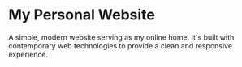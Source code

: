 # My Personal Website

A simple, modern website serving as my online home. It's built with contemporary web technologies to provide a clean and  responsive experience.
